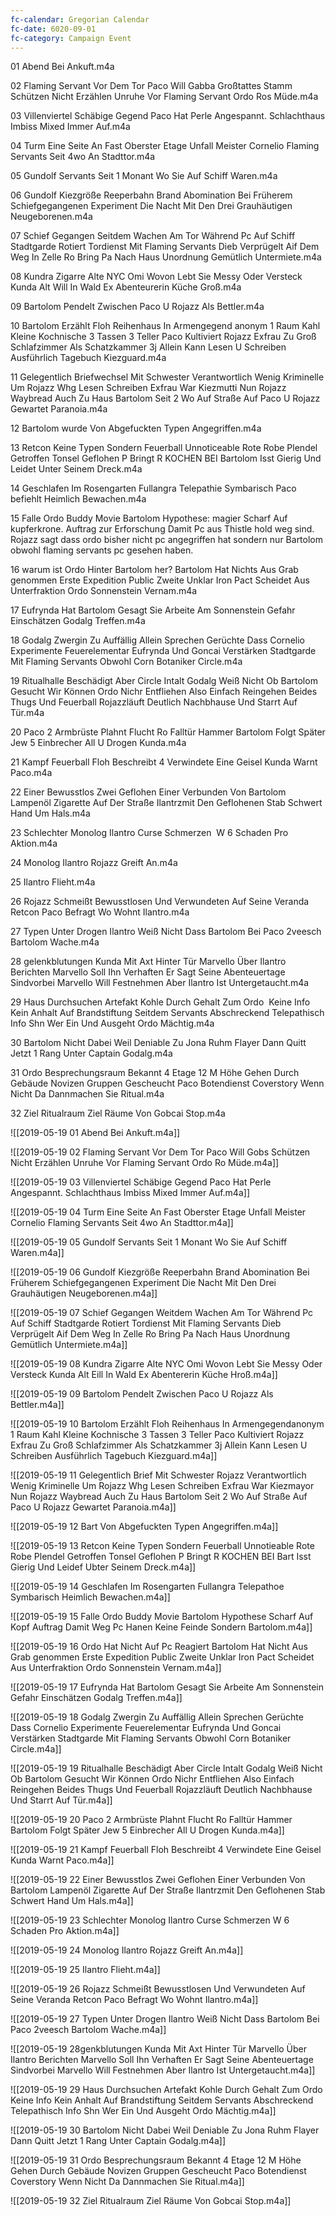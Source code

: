```yaml
---
fc-calendar: Gregorian Calendar
fc-date: 6020-09-01
fc-category: Campaign Event
---
```

01 Abend Bei Ankuft.m4a

02 Flaming Servant Vor Dem Tor Paco Will Gabba Großtattes Stamm Schützen Nicht Erzählen Unruhe Vor Flaming Servant Ordo Ros Müde.m4a

03 Villenviertel Schäbige Gegend Paco Hat Perle Angespannt. Schlachthaus Imbiss Mixed Immer Auf.m4a

04 Turm Eine Seite An Fast Oberster Etage Unfall Meister Cornelio Flaming Servants Seit 4wo An Stadttor.m4a

05 Gundolf Servants Seit 1 Monant Wo Sie Auf Schiff Waren.m4a

06 Gundolf Kiezgröße Reeperbahn Brand Abomination Bei Früherem Schiefgegangenen Experiment Die Nacht Mit Den Drei Grauhäutigen Neugeborenen.m4a

07 Schief Gegangen Seitdem Wachen Am Tor Während Pc Auf Schiff Stadtgarde Rotiert Tordienst Mit Flaming Servants Dieb Verprügelt Aif Dem Weg In Zelle Ro Bring Pa Nach Haus Unordnung Gemütlich Untermiete.m4a

08 Kundra Zigarre Alte NYC Omi Wovon Lebt Sie Messy Oder Versteck Kunda Alt Will In Wald Ex Abenteurerin Küche Groß.m4a

09 Bartolom Pendelt Zwischen Paco U Rojazz Als Bettler.m4a

10 Bartolom Erzählt Floh Reihenhaus In Armengegend anonym 1 Raum Kahl Kleine Kochnische 3 Tassen 3 Teller Paco Kultiviert Rojazz Exfrau Zu Groß Schlafzimmer Als Schatzkammer 3j Allein Kann Lesen U Schreiben Ausführlich Tagebuch Kiezguard.m4a

11 Gelegentlich Briefwechsel Mit Schwester Verantwortlich Wenig Kriminelle Um Rojazz Whg Lesen Schreiben Exfrau War Kiezmutti Nun Rojazz Waybread Auch Zu Haus Bartolom Seit 2 Wo Auf Straße Auf Paco U Rojazz Gewartet Paranoia.m4a

12 Bartolom wurde Von Abgefuckten Typen Angegriffen.m4a

13 Retcon Keine Typen Sondern Feuerball Unnoticeable Rote Robe Plendel Getroffen Tonsel Geflohen P Bringt R KOCHEN BEI Bartolom Isst Gierig Und Leidet Unter Seinem Dreck.m4a

14 Geschlafen Im Rosengarten Fullangra Telepathie Symbarisch Paco befiehlt Heimlich Bewachen.m4a

15 Falle Ordo Buddy Movie Bartolom Hypothese: magier Scharf Auf kupferkrone. Auftrag zur Erforschung Damit Pc aus Thistle hold weg sind. Rojazz sagt dass ordo bisher nicht pc angegriffen hat sondern nur Bartolom obwohl flaming servants pc gesehen haben.

16 warum ist Ordo Hinter Bartolom her? Bartolom Hat Nichts Aus Grab genommen Erste Expedition Public Zweite Unklar Iron Pact Scheidet Aus Unterfraktion Ordo Sonnenstein Vernam.m4a

17 Eufrynda Hat Bartolom Gesagt Sie Arbeite Am Sonnenstein Gefahr Einschätzen Godalg Treffen.m4a

18 Godalg Zwergin Zu Auffällig Allein Sprechen Gerüchte Dass Cornelio Experimente Feuerelementar Eufrynda Und Goncai Verstärken Stadtgarde Mit Flaming Servants Obwohl Corn Botaniker Circle.m4a

19 Ritualhalle Beschädigt Aber Circle Intalt Godalg Weiß Nicht Ob Bartolom Gesucht Wir Können Ordo Nichr Entfliehen Also Einfach Reingehen Beides Thugs Und Feuerball Rojazzläuft Deutlich Nachbhause Und Starrt Auf Tür.m4a

20 Paco 2 Armbrüste Plahnt Flucht Ro Falltür Hammer Bartolom Folgt Später Jew 5 Einbrecher All U Drogen Kunda.m4a

21 Kampf Feuerball Floh Beschreibt 4 Verwindete Eine Geisel Kunda Warnt Paco.m4a

22 Einer Bewusstlos Zwei Geflohen Einer Verbunden Von Bartolom Lampenöl Zigarette Auf Der Straße Ilantrzmit Den Geflohenen Stab Schwert Hand Um Hals.m4a

23 Schlechter Monolog Ilantro Curse Schmerzen  W 6 Schaden Pro Aktion.m4a

24 Monolog Ilantro Rojazz Greift An.m4a

25 Ilantro Flieht.m4a

26 Rojazz Schmeißt Bewusstlosen Und Verwundeten Auf Seine Veranda Retcon Paco Befragt Wo Wohnt Ilantro.m4a

27 Typen Unter Drogen Ilantro Weiß Nicht Dass Bartolom Bei Paco 2veesch Bartolom Wache.m4a

28 gelenkblutungen Kunda Mit Axt Hinter Tür Marvello Über Ilantro Berichten Marvello Soll Ihn Verhaften Er Sagt Seine Abenteuertage Sindvorbei Marvello Will Festnehmen Aber Ilantro Ist Untergetaucht.m4a

29 Haus Durchsuchen Artefakt Kohle Durch Gehalt Zum Ordo  Keine Info Kein Anhalt Auf Brandstiftung Seitdem Servants Abschreckend Telepathisch Info Shn Wer Ein Und Ausgeht Ordo Mächtig.m4a

30 Bartolom Nicht Dabei Weil Deniable Zu Jona Ruhm Flayer Dann Quitt Jetzt 1 Rang Unter Captain Godalg.m4a

31 Ordo Besprechungsraum Bekannt 4 Etage 12 M Höhe Gehen Durch Gebäude Novizen Gruppen Gescheucht Paco Botendienst Coverstory Wenn Nicht Da Dannmachen Sie Ritual.m4a

32 Ziel Ritualraum Ziel Räume Von Gobcai Stop.m4a

![[2019-05-19 01 Abend Bei Ankuft.m4a]]

![[2019-05-19 02 Flaming Servant Vor Dem Tor Paco Will Gobs Schützen Nicht Erzählen Unruhe Vor Flaming Servant Ordo Ro Müde.m4a]]

![[2019-05-19 03 Villenviertel Schäbige Gegend Paco Hat Perle Angespannt. Schlachthaus Imbiss Mixed Immer Auf.m4a]]

![[2019-05-19 04 Turm Eine Seite An Fast Oberster Etage Unfall Meister Cornelio Flaming Servants Seit 4wo An Stadttor.m4a]]

![[2019-05-19 05 Gundolf Servants Seit 1 Monant Wo Sie Auf Schiff Waren.m4a]]

![[2019-05-19 06 Gundolf Kiezgröße Reeperbahn Brand Abomination Bei Früherem Schiefgegangenen Experiment Die Nacht Mit Den Drei Grauhäutigen Neugeborenen.m4a]]

![[2019-05-19 07 Schief Gegangen Weitdem Wachen Am Tor Während Pc Auf Schiff Stadtgarde Rotiert Tordienst Mit Flaming Servants Dieb Verprügelt Aif Dem Weg In Zelle Ro Bring Pa Nach Haus Unordnung Gemütlich Untermiete.m4a]]

![[2019-05-19 08 Kundra Zigarre Alte NYC Omi Wovon Lebt Sie Messy Oder Versteck Kunda Alt Eill In Wald Ex Abentererin Küche Hroß.m4a]]

![[2019-05-19 09 Bartolom Pendelt Zwischen Paco U Rojazz Als Bettler.m4a]]

![[2019-05-19 10 Bartolom Erzählt Floh Reihenhaus In Armengegendanonym 1 Raum Kahl Kleine Kochnische 3 Tassen 3 Teller Paco Kultiviert Rojazz Exfrau Zu Groß Schlafzimmer Als Schatzkammer 3j Allein Kann Lesen U Schreiben Ausführlich Tagebuch Kiezguard.m4a]]

![[2019-05-19 11 Gelegentlich Brief Mit Schwester Rojazz Verantwortlich Wenig Kriminelle Um Rojazz Whg Lesen Schreiben Exfrau War Kiezmayor Nun Rojazz Waybread Auch Zu Haus Bartolom Seit 2 Wo Auf Straße Auf Paco U Rojazz Gewartet Paranoia.m4a]]

![[2019-05-19 12 Bart Von Abgefuckten Typen Angegriffen.m4a]]

![[2019-05-19 13 Retcon Keine Typen Sondern Feuerball Unnotieable Rote Robe Plendel Getroffen Tonsel Geflohen P Bringt R KOCHEN BEI Bart Isst Gierig Und Leidef Ubter Seinem Dreck.m4a]]

![[2019-05-19 14 Geschlafen Im Rosengarten Fullangra Telepathoe Symbarisch Heimlich Bewachen.m4a]]

![[2019-05-19 15 Falle Ordo Buddy Movie Bartolom Hypothese Scharf Auf Kopf Auftrag Damit Weg Pc Hanen Keine Feinde Sondern Bartolom.m4a]]

![[2019-05-19 16 Ordo Hat Nicht Auf Pc Reagiert Bartolom Hat Nicht Aus Grab genommen Erste Expedition Public Zweite Unklar Iron Pact Scheidet Aus Unterfraktion Ordo Sonnenstein Vernam.m4a]]

![[2019-05-19 17 Eufrynda Hat Bartolom Gesagt Sie Arbeite Am Sonnenstein Gefahr Einschätzen Godalg Treffen.m4a]]

![[2019-05-19 18 Godalg Zwergin Zu Auffällig Allein Sprechen Gerüchte Dass Cornelio Experimente Feuerelementar Eufrynda Und Goncai Verstärken Stadtgarde Mit Flaming Servants Obwohl Corn Botaniker Circle.m4a]]

![[2019-05-19 19 Ritualhalle Beschädigt Aber Circle Intalt Godalg Weiß Nicht Ob Bartolom Gesucht Wir Können Ordo Nichr Entfliehen Also Einfach Reingehen Beides Thugs Und Feuerball Rojazzläuft Deutlich Nachbhause Und Starrt Auf Tür.m4a]]

![[2019-05-19 20 Paco 2 Armbrüste Plahnt Flucht Ro Falltür Hammer Bartolom Folgt Später Jew 5 Einbrecher All U Drogen Kunda.m4a]]

![[2019-05-19 21 Kampf Feuerball Floh Beschreibt 4 Verwindete Eine Geisel Kunda Warnt Paco.m4a]]

![[2019-05-19 22 Einer Bewusstlos Zwei Geflohen Einer Verbunden Von Bartolom Lampenöl Zigarette Auf Der Straße Ilantrzmit Den Geflohenen Stab Schwert Hand Um Hals.m4a]]

![[2019-05-19 23 Schlechter Monolog Ilantro Curse Schmerzen  W 6 Schaden Pro Aktion.m4a]]

![[2019-05-19 24 Monolog Ilantro Rojazz Greift An.m4a]]

![[2019-05-19 25 Ilantro Flieht.m4a]]

![[2019-05-19 26 Rojazz Schmeißt Bewusstlosen Und Verwundeten Auf Seine Veranda Retcon Paco Befragt Wo Wohnt Ilantro.m4a]]

![[2019-05-19 27 Typen Unter Drogen Ilantro Weiß Nicht Dass Bartolom Bei Paco 2veesch Bartolom Wache.m4a]]

![[2019-05-19 28genkblutungen Kunda Mit Axt Hinter Tür Marvello Über Ilantro Berichten Marvello Soll Ihn Verhaften Er Sagt Seine Abenteuertage Sindvorbei Marvello Will Festnehmen Aber Ilantro Ist Untergetaucht.m4a]]

![[2019-05-19 29 Haus Durchsuchen Artefakt Kohle Durch Gehalt Zum Ordo  Keine Info Kein Anhalt Auf Brandstiftung Seitdem Servants Abschreckend Telepathisch Info Shn Wer Ein Und Ausgeht Ordo Mächtig.m4a]]

![[2019-05-19 30 Bartolom Nicht Dabei Weil Deniable Zu Jona Ruhm Flayer Dann Quitt Jetzt 1 Rang Unter Captain Godalg.m4a]]

![[2019-05-19 31 Ordo Besprechungsraum Bekannt 4 Etage 12 M Höhe Gehen Durch Gebäude Novizen Gruppen Gescheucht Paco Botendienst Coverstory Wenn Nicht Da Dannmachen Sie Ritual.m4a]]

![[2019-05-19 32 Ziel Ritualraum Ziel Räume Von Gobcai Stop.m4a]]